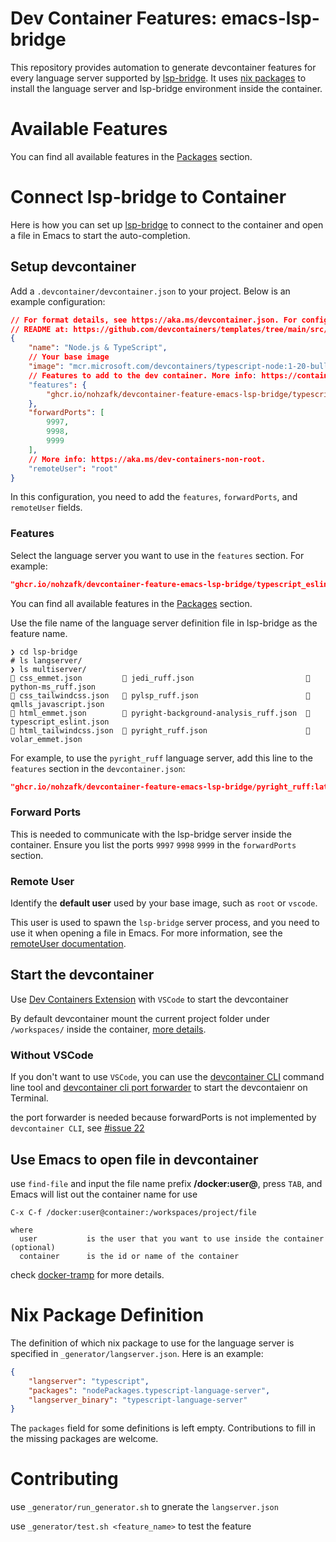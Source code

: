 # Dev Container Features: emacs-lsp-bridge

This repository provides automation to generate devcontainer features for every language server supported by [lsp-bridge](https://github.com/manateelazycat/lsp-bridge). It uses [nix packages](https://search.nixos.org/packages) to install the language server and lsp-bridge environment inside the container.

# Available Features
You can find all available features in the [Packages](https://github.com/nohzafk?tab=packages&repo_name=devcontainer-feature-emacs-lsp-bridge) section.

# Connect lsp-bridge to Container
Here is how you can set up [lsp-bridge](https://github.com/manateelazycat/lsp-bridge) to connect to the container and open a file in Emacs to start the auto-completion.

## Setup devcontainer
Add a `.devcontainer/devcontainer.json` to your project. Below is an example configuration:

```json
// For format details, see https://aka.ms/devcontainer.json. For config options, see the
// README at: https://github.com/devcontainers/templates/tree/main/src/typescript-node
{
	"name": "Node.js & TypeScript",
    // Your base image
	"image": "mcr.microsoft.com/devcontainers/typescript-node:1-20-bullseye",
    // Features to add to the dev container. More info: https://containers.dev/features.
	"features": {
		"ghcr.io/nohzafk/devcontainer-feature-emacs-lsp-bridge/typescript_eslint:latest": {}
	},
	"forwardPorts": [
        9997,
        9998,
        9999
    ],
    // More info: https://aka.ms/dev-containers-non-root.
	"remoteUser": "root"
}
```

In this configuration, you need to add the `features`, `forwardPorts`, and `remoteUser` fields.


### Features
Select the language server you want to use in the `features` section. For example:

```json
"ghcr.io/nohzafk/devcontainer-feature-emacs-lsp-bridge/typescript_eslint:latest": {}
```

You can find all available features in the [Packages](https://github.com/nohzafk?tab=packages&repo_name=devcontainer-feature-emacs-lsp-bridge) section. 

Use the file name of the language server definition file in lsp-bridge as the feature name. 

```shell
❯ cd lsp-bridge
# ls langserver/
❯ ls multiserver/ 
 css_emmet.json          jedi_ruff.json                          python-ms_ruff.json
 css_tailwindcss.json    pylsp_ruff.json                         qmlls_javascript.json
 html_emmet.json         pyright-background-analysis_ruff.json   typescript_eslint.json
 html_tailwindcss.json   pyright_ruff.json                       volar_emmet.json
```

For example, to use the `pyright_ruff` language server, add this line to the `features` section in the `devcontainer.json`:

```json
"ghcr.io/nohzafk/devcontainer-feature-emacs-lsp-bridge/pyright_ruff:latest": {}
```

### Forward Ports
This is needed to communicate with the lsp-bridge server inside the container. Ensure you list the ports `9997` `9998` `9999` in the `forwardPorts` section.

### Remote User
Identify the **default user** used by your base image, such as `root` or `vscode`. 

This user is used to spawn the `lsp-bridge` server process, and you need to use it when opening a file in Emacs. For more information, see the [remoteUser documentation](https://containers.dev/implementors/json_reference/#remoteUser).

## Start the devcontainer

Use [Dev Containers Extension](https://marketplace.visualstudio.com/items?itemName=ms-vscode-remote.remote-containers) with `VSCode` to start the devcontainer

By default devcontainer mount the current project folder under `/workspaces/` inside the container, [more details](https://code.visualstudio.com/remote/advancedcontainers/change-default-source-mount).


### Without VSCode
If you don't want to use `VSCode`, you can use the [devcontainer CLI](https://github.com/devcontainers/cli) command line tool and [devcontainer cli port forwarder](https://github.com/nohzafk/devcontainer-cli-port-forwarder) to start the devcontaienr on Terminal.

the port forwarder is needed because forwardPorts is not implemented by `devcontainer CLI`, see [#issue 22](https://github.com/devcontainers/cli/issues/22#issuecomment-2053940737)


## Use Emacs to open file in devcontainer

use `find-file` and input the file name prefix **/docker:user@**, press `TAB`, and Emacs will list out the container name for use

```shell
C-x C-f /docker:user@container:/workspaces/project/file

where
  user           is the user that you want to use inside the container (optional)
  container      is the id or name of the container
```


check [docker-tramp](https://github.com/emacs-pe/docker-tramp.el) for more details.


# Nix Package Definition
The definition of which nix package to use for the language server is specified in `_generator/langserver.json`. Here is an example:

```json
{
    "langserver": "typescript",
    "packages": "nodePackages.typescript-language-server",
    "langserver_binary": "typescript-language-server"
}
```

The `packages` field for some definitions is left empty. Contributions to fill in the missing packages are welcome.

# Contributing

use `_generator/run_generator.sh` to gnerate the `langserver.json`

use `_generator/test.sh <feature_name>` to test the feature

